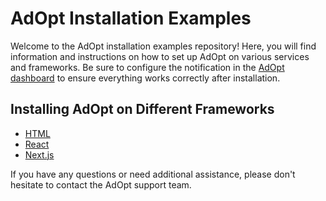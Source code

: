 # AdOpt Installation Examples

Welcome to the AdOpt installation examples repository! Here, you will find information and instructions on how to set up AdOpt on various services and frameworks. Be sure to configure the notification in the [AdOpt dashboard](https://goadopt.io/) to ensure everything works correctly after installation.

## Installing AdOpt on Different Frameworks

- [HTML](/html)
- [React](/react-app)
- [Next.js](/nextjs)

If you have any questions or need additional assistance, please don't hesitate to contact the AdOpt support team.
